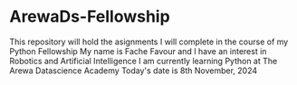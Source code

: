 # ArewaDs-Fellowship
This repository will hold the asignments I will complete in the course of my Python Fellowship
My name is Fache Favour and I have an interest in Robotics and Artificial Intelligence
I am currently learning Python at The Arewa Datascience Academy
Today's date is 8th November, 2024

